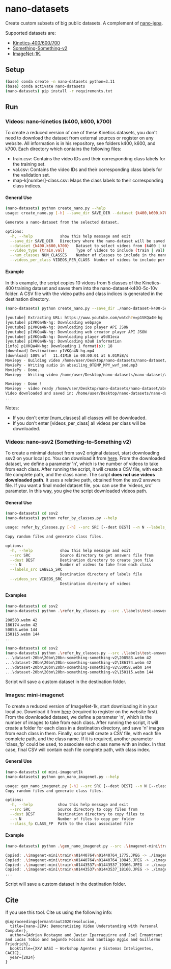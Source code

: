 # nano-datasets

Create custom subsets of big public datasets. A complement of [nano-jepa](https://github.com/BHI-Research/nano-jepa).

Supported datasets are:

* [Kinetics-400/600/700](https://github.com/cvdfoundation/kinetics-dataset)
* [Something-Something-v2](https://developer.qualcomm.com/software/ai-datasets/something-something)
* [ImageNet-1K](https://www.image-net.org/download.php).

## Setup

```bash
(base) conda create -n nano-datasets python=3.11
(base) conda activate nano-datasets
(nano-datasets) pip install -r requirements.txt
```

## Run

### Videos: nano-kinetics (k400, k600, k700)

To create a reduced version of one of these Kinetics datasets, you don't need to download the dataset from external sources or register on any website. All information is in his repository, see folders k400, k600, and k700. Each directory which contains the following files:

* train.csv: Contains the video IDs and their corresponding class labels for the training set.
* val.csv: Contains the video IDs and their corresponding class labels for the validation set.
* map-k[number]-class.csv: Maps the class labels to their corresponding class indices.

#### General Use

```bash
(nano-datasets) python create_nano.py --help
usage: create_nano.py [-h] --save_dir SAVE_DIR --dataset {k400,k600,k700} --video_type {train,val} [--num_classes NUM_CLASSES] [--videos_per_class VIDEOS_PER_CLASS]

Generate a nano-dataset from the selected dataset.

options:
  -h, --help            show this help message and exit
  --save_dir SAVE_DIR   Directory where the nano-dataset will be saved
  --dataset {k400,k600,k700}   Dataset to select videos from (k400 | k600 | k700)
  --video_type {train,val}     Type of videos to include (train | val)
  --num_classes NUM_CLASSES    Number of classes to include in the nano-dataset
  --videos_per_class VIDEOS_PER_CLASS  Number of videos to include per class
```

#### Example

In this example, the script copies 10 videos from 5 classes of the Kinetics-400 training dataset and saves them into the nano-dataset-k400-5c-10v folder. A CSV file with the video paths and class indices is generated in the destination directory.

```bash
(nano-datasets) python create_nano.py --save_dir ./nano-dataset-k400-5c-10v/ --dataset k400 --video_type train --num_classes 5 --videos_per_class 10

[youtube] Extracting URL: https://www.youtube.com/watch?v=p1VKQa4N-hg
[youtube] p1VKQa4N-hg: Downloading webpage
[youtube] p1VKQa4N-hg: Downloading ios player API JSON
[youtube] p1VKQa4N-hg: Downloading web creator player API JSON
[youtube] p1VKQa4N-hg: Downloading player a9d81eca
[youtube] p1VKQa4N-hg: Downloading m3u8 information
[info] p1VKQa4N-hg: Downloading 1 format(s): 18
[download] Destination: p1VKQa4N-hg.mp4
[download] 100% of   11.41MiB in 00:00:01 at 6.01MiB/s
Moviepy - Building video /home/user/Desktop/nano-datasets/nano-dataset/abseiling_0.mp4.
MoviePy - Writing audio in abseiling_0TEMP_MPY_wvf_snd.mp3
MoviePy - Done.                                                                                                                                                       
Moviepy - Writing video /home/user/Desktop/nano-datasets/nano-dataset/abseiling_0.mp4

Moviepy - Done !                                                                                                                                                      
Moviepy - video ready /home/user/Desktop/nano-datasets/nano-dataset/abseiling_0.mp4
Video downloaded and saved in: /home/user/Desktop/nano-datasets/nano-dataset/abseiling_0.mp4
...
```

Notes:

* If you don't enter [num_classes] all classes will be downloaded.
* If you don't enter [videos_per_class] all videos per class will be downloaded.

### Videos: nano-ssv2 (Something-to-Something v2)

To create a minimal dataset from ssv2 original dataset, start downloading ssv2 on your local pc. You can download it from [here](https://www.qualcomm.com/developer/software/something-something-v-2-dataset/downloads). From the downloaded dataset, we define a parameter 'n', which is the number of videos to take from each class. After running the script, it will create a CSV file, with each file complete path, and the class name. The script **does not use videos downloaded path**. It uses a relative path, obtained from the ssv2 answers file. If you want a final model dataset file, you can use the 'videos_src' parameter. In this way, you give the script downloaded videos path.

#### General Use

```bash
(nano-datasets) cd ssv2
(nano-datasets) python refer_by_classes.py --help

usage: refer_by_classes.py [-h] --src SRC [--dest DEST] --n N --labels_src LABELS_SRC [--videos_src VIDEOS_SRC]

Copy random files and generate class files.

options:
  -h, --help            show this help message and exit
  --src SRC             Source directory to get answers file from
  --dest DEST           Destination directory to create json file
  --n N                 Number of videos to take from each class
  --labels_src LABELS_SRC
                        Destination directory of labels file
  --videos_src VIDEOS_SRC
                        Destination directory of videos
```

#### Examples

```bash
(nano-datasets) cd ssv2
(nano-datasets) python .\refer_by_classes.py --src .\labels\test-answers.csv --dest . --n 2 --label s_src .\labels\labels.json

208583.webm 42
186174.webm 42
50058.webm 144
150115.webm 144
...
```

```bash
(nano-datasets) cd ssv2
(nano-datasets) python .\refer_by_classes.py --src .\labels\test-answers.csv --dest . --n 2 --label s_src .\labels\labels.json --videos_src "...\dataset-20bn\20bn\20bn-something-something-v2"
...\dataset-20bn\20bn\20bn-something-something-v2\208583.webm 42
...\dataset-20bn\20bn\20bn-something-something-v2\186174.webm 42
...\dataset-20bn\20bn\20bn-something-something-v2\50058.webm 144
...\dataset-20bn\20bn\20bn-something-something-v2\150115.webm 144
```

Script will save a custom dataset in the destination folder.

### Images: mini-imagenet

To create a reduced version of ImageNet-1k, start downloading it in your local pc. Download it from [here](https://www.kaggle.com/datasets/ifigotin/imagenetmini-1000) (required to register on the website first). From the downloaded dataset, we define a parameter 'n', which is the number of images to take from each class. After running the script, it will create a folder for each class in a destination directory, and save 'n' images from each class in them. Finally, script will create a CSV file, with each file complete path, and the class name. If it is required, another parameter 'class_fp' could be used, to associate each class name with an index. In that case, final CSV will contain each file complete path, with class index.

#### General Use

```bash
(nano-datasets) cd mini-imagenet1k
(nano-datasets) python gen_nano_imagenet.py --help

usage: gen_nano_imagenet.py [-h] --src SRC [--dest DEST] --n N [--class_fp CLASS_FP]
Copy random files and generate class files.

options:
  -h, --help           show this help message and exit
  --src SRC            Source directory to copy files from
  --dest DEST          Destination directory to copy files to
  --n N                Number of files to copy per folder
  --class_fp CLASS_FP  Path to the class associated file
```

#### Example

```bash
(nano-datasets) python .\gen_nano_imagenet.py --src .\imagenet-mini\train --dest . --n 2

Copied: .\imagenet-mini\train\n01440764\n01440764_1775.JPEG -> ./imagenetmini/train/n01440764\n01440764_1775.JPEG
Copied: .\imagenet-mini\train\n01440764\n01440764_10845.JPEG -> ./imagenetmini/train/n01440764\n01440764_10845.JPEG
Copied: .\imagenet-mini\train\n01443537\n01443537_19366.JPEG -> ./imagenetmini/train/n01443537\n01443537_19366.JPEG
Copied: .\imagenet-mini\train\n01443537\n01443537_18160.JPEG -> ./imagenetmini/train/n01443537\n01443537_18160.JPEG
...
```

Script will save a custom dataset in the destination folder.

## Cite

If you use this tool. Cite us using the following info:

```
@inproceedings{ermantraut2020resolucion,
  title={nano-JEPA: Democratizing Video Understanding with Personal Computer},
  author={Adrian Rostagno and Javier Iparraguirre and Joel Ermantraut and Lucas Tobio and Segundo Foissac and Santiago Aggio and Guillermo Friedrich},
  booktitle={XXV WASI – Workshop Agentes y Sistemas Inteligentes, CACIC},
  year={2024}
}
```
